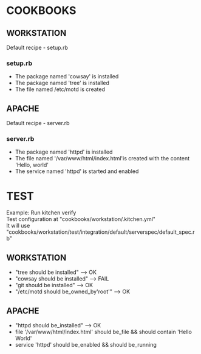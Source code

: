 # COOKBOOKS

## WORKSTATION

Default recipe - setup.rb

### setup.rb

* The package named 'cowsay' is installed
* The package named 'tree' is installed
* The file named /etc/motd is created

## APACHE

Default recipe - server.rb

### server.rb

* The package named 'httpd' is installed
* The file named '/var/www/html/index.html'is created with the content 'Hello, world'
* The service named 'httpd' is started and enabled 

# TEST 

Example: Run kitchen verify
<br>Test configuration at "cookbooks/workstation/.kitchen.yml"
<br> It will use "cookbooks/workstation/test/integration/default/serverspec/default_spec.rb"

## WORKSTATION

* "tree should be installed"           --> OK
* "cowsay should be installed"         --> FAIL
* "git should be installed"            --> OK
* "/etc/motd should be_owned_by'root'" --> OK

## APACHE

* "httpd should be_installed" --> OK
* file '/var/www/html/index.html' should be_file && should contain 'Hello World'
* service 'httpd' should be_enabled && should be_running
